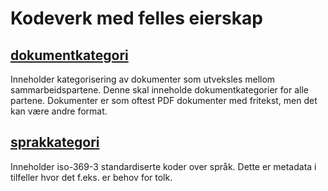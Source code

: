 # Kodeverk med felles eierskap

## [dokumentkategori](/dokumentkategori.json)
Inneholder kategorisering av dokumenter som utveksles mellom sammarbeidspartene. Denne skal inneholde dokumentkategorier for alle partene.
Dokumenter er som oftest PDF dokumenter med fritekst, men det kan være andre format.

## [sprakkategori](/sprakkategori.json)
Inneholder iso-369-3 standardiserte koder over språk. Dette er metadata i tilfeller hvor det f.eks. er behov for tolk. 
